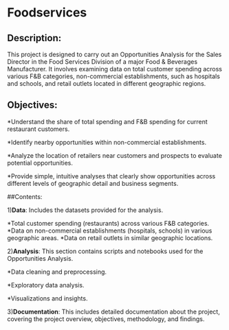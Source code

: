 # Foodservices

## Description:
This project is designed to carry out an Opportunities Analysis for the Sales Director in the Food Services Division of a major Food & Beverages Manufacturer. It involves examining data on total customer spending across various F&B categories, non-commercial establishments, such as hospitals and schools, and retail outlets located in different geographic regions.

## Objectives:

*Understand the share of total spending and F&B spending for current restaurant customers.

*Identify nearby opportunities within non-commercial establishments.

*Analyze the location of retailers near customers and prospects to evaluate potential opportunities.

*Provide simple, intuitive analyses that clearly show opportunities across different levels of geographic detail and business segments.

##Contents:

1)**Data**: Includes the datasets provided for the analysis.

*Total customer spending (restaurants) across various F&B categories.
*Data on non-commercial establishments (hospitals, schools) in various geographic areas.
*Data on retail outlets in similar geographic locations.

2)**Analysis**: This section contains scripts and notebooks used for the Opportunities Analysis.

*Data cleaning and preprocessing.

*Exploratory data analysis.

*Visualizations and insights.

3)**Documentation**: This includes detailed documentation about the project, covering the project overview, objectives, methodology, and findings.

